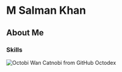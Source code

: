 # M Salman Khan
## About Me
### Skills

![Octobi Wan Catnobi from GitHub Octodex](https://octodex.github.com/images/octobiwan.jpg)
